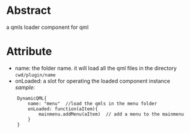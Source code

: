 # Abstract
a qmls loader component for qml  

# Attribute
* name: the folder name. it will load all the qml files in the directory `cwd/plugin/name`  
* onLoaded: a slot for operating the loaded component instance  
_sample_:  
```
    DynamicQML{
        name: "menu"  //load the qmls in the menu folder
        onLoaded: function(aItem){
            mainmenu.addMenu(aItem)  // add a menu to the mainmenu
        }
    }
```  
</br>
